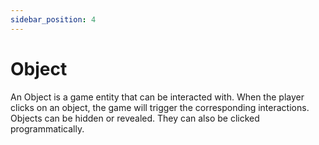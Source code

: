 ```yaml
---
sidebar_position: 4
---
```


# Object

An Object is a game entity that can be interacted with. When the player clicks on an object, the game will trigger the corresponding interactions. Objects can be hidden or revealed. They can also be clicked programmatically.